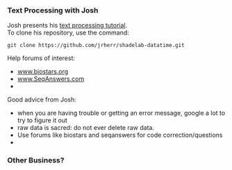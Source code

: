 
### Text Processing with Josh

Josh presents his [text processing tutorial](https://github.com/jrherr/shadelab-datatime).  
To clone his repository, use the command:
```
git clone https://github.com/jrherr/shadelab-datatime.git
```

Help forums of interest:   
* www.biostars.org   
* www.SeqAnswers.com   
* 


Good advice from Josh:  
* when you are having trouble or getting an error message, google a lot to try to figure it out   
* raw data is sacred: do not ever delete raw data.   
* Use forums like biostars and seqanswers for code correction/questions
* 

### Other Business?
